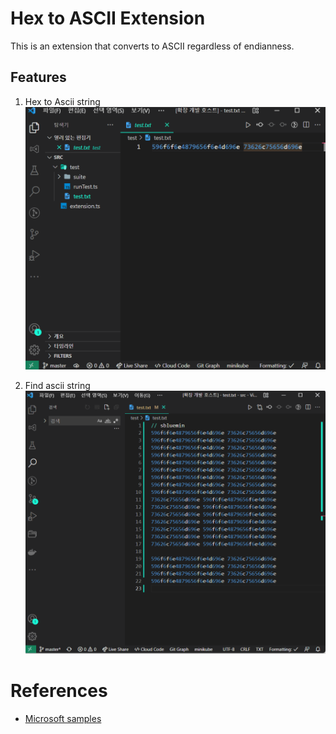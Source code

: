 # Hex to ASCII Extension 
This is an extension that converts to ASCII regardless of endianness.

## Features
1. Hex to Ascii string
![Demo](./asserts/demo.gif)

2. Find ascii string
![Demo2](./asserts/demo2.gif)

# References
- [Microsoft samples](https://github.com/microsoft/vscode-extension-samples)
